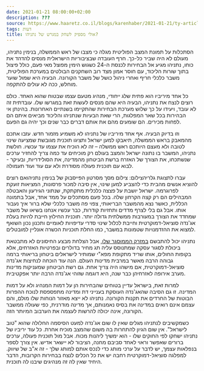 ```yaml
---
date: 2021-01-21 08:00:00+02:00
description: ???
source: https://www.haaretz.co.il/blogs/karenhaber/2021-01-21/ty-article/0000017f-f8ce-d044-adff-fbfffc030000
tags: דעות
title: אולי מספיק לשחק במגרש של נתניהו?
---
```


הסתכלות על תמונת המצב הפוליטית מגלה כי מצבו של ראש הממשלה, בנימין נתניהו, מעולם לא היה שביר כל-כך. חרף העובדה שבציבוריות הישראלית מנסים להדהד את כוחו, נתניהו מגיע אל הבחירות לכנסת ה-24 כשגוש הימין מפוצל מאי פעם, כולל פיצול בתוך שורות הליכוד, עם חוסר אמון מצד רוב השחקנים הבולטים במערכת הפוליטית, משבר כלכלי חריף ואחרי ניהול כושל של משבר הקורונה. הבעיה היא שמול שוער מוחלש, ככה לא עולים להתקפה. 

כל אחד מיריביו הוא פתית שלג ייחודי, מנהיג מטעם עצמו שבטוח שהוא האחד. כולם רוצים לנצח את נתניהו, הבעיה היא שהם מנסים לעשות זאת במגרשו שלו. עובדתית זה לא עובד, ויעידו על כך שלוש מערכת הבחירות שהתקיימו בשנתיים האחרונות. בהינתן אי הבהירות בכל שאר המפלגות, הרי שאת הבעיות שנתניהו והליכוד מביאים איתם הם לפחות מכירים. הם שומעים מהם את אותם דברים כבר שנים וכך יהיה גם הפעם. 

וזו בדיוק הבעיה. אף אחד מיריביו של נתניהו לא משמיע מזמור חדש. עזבו אתכם מהמאבק בראש הממשלה, תיאבקו למען ישראל ותציגו תוכנית מגובשת שמציעה שינוי לטובה ולא מעצם היותכם ראש ממשלה – זה לא הוכיח את עצמו עד עכשיו. חולשת נתניהו, המשבר בו נתונה ישראל והמצב בעולם רק מוכיחים עד כמה צריך להחזיר ערכים שנשתכחו, את הצורך של האזרח ברשת הביטחון מהמדינה, את הסולידריות, ובעיקר - לבוא עם תוכנית פעולה מסודרת ולא עם עוד ועוד תעמולה. 

 עברו לתצוגת גלריהצילום: צילום מסך מסרטון הפייסבוק של בנימין נתניהואם רוצים להוציא אנשים מהבית כדי להצביע למען שינוי, אין סיבה למכור פרסונות, המציאות זועקת לפרוגרמה. ישראל יושבת על פצצה כלכלית מתקתקת, שנתוני הגירעון והאבטלה המבהילים הם רק קצה הקרחון שלה. בכל פעם מסתכלים על ממד אחד, אבל בתמונה הכללית, כאשר נצא מהמשבר הבריאותי, צפוי פה משבר כלכלי שלא ברור איך נעבור אותו. אבל גם בלי לצרף מדדים ותחזיות קודרות, כבר עכשיו אנחנו בשיאו של משבר שמחדד את הצורך במעורבות ממשלתית גדולה יותר. תוכנית החילוץ חייבת להיות בעלת אג'נדה סוציאל-דמוקרטית וחייבת לכלול שינוי סדרי עדיפויות לאומיים ותכנון נכון השואף למצוא את ההזדמנויות שטמונות במשבר, כמו החלת תוכניות הכשרה אונליין למובטלים. 

נתניהו יכול להתבשם [במזרק הממוסגר שלו](/captain/net/2021-01-18/ty-article/0000017f-deeb-df9c-a17f-fefb8b5a0000), אבל הצלחת מבצע החיסונים לא מתבטאת ביכולת לסגור עסקה שמתנוסס עליה תג מחיר בדולרים ובפרטיות האזרחים, אלא בקופות החולים, אותו שריד מתקופת מפא"י שמותיר לישראלים ביטחון בריאותי ברמה גבוהה הרבה מאשר במרבית מדינות העולם. הנה עוד הוכחה לנחיצות אג'נדה סוציאל-דמוקרטית, אם מישהו היה צריך אחת. גם רשת הביטחון שמעניקות מדינות מערב אירופה לאזרחיהן כבר שנה, היא דוגמה שזוהי אג'נדה הרבה יותר אפקטיבית. 

למרות זאת, בישראל עדיין בטוחים שהבחירות הן על דמות המנהיג ולא על דמות המדינה. זו גם הסיבה שהאג'נדה העוסקת בענייני דת ומדינה מתפספסת לנוכח ההפרות הבוטות של החרדים את תקנות הקורונה. נתניהו לא ייצא מאזור הנוחות שלו מולם, והם עצמם אינם רואים במדינה את בסיס נאמנותם, אך מדינה מודרנית, כפי שעולה ממשבר הקורונה, אינה יכולה להרשות לעצמה את הערבוב המיותר הזה. 

כשמקשיבים לנתניהו מגלים שאין לו שום אג'נדה למעט הסיסמה החלולה שהוא "טוב לישראל". אין שום הגיון להתחרות בה משום שהמצב מוכיח אחרת. כל עוד יריביו של נתניהו ישחקו לפי החוקים שלו - הוא ימשיך ליהנות מכוח. אבל מול תוכנית פעולה, ערכים ברורים שאפשר וראוי לאחד סביבם מחנה, הציבור לא יישאר אדיש. אין צורך לספר בנפלאות עצמך, יש לדבר על ערכי מותג כדי לנכס אותם למותג שלך - זה א"ב של שיווק. למפלגה סוציאל-דמוקרטית רחבה יש את כל הכלים לנצח בבחירות הקרובות, הדבר היחיד שאין לה זה מנהיגים שיבנו לה תוכנית.